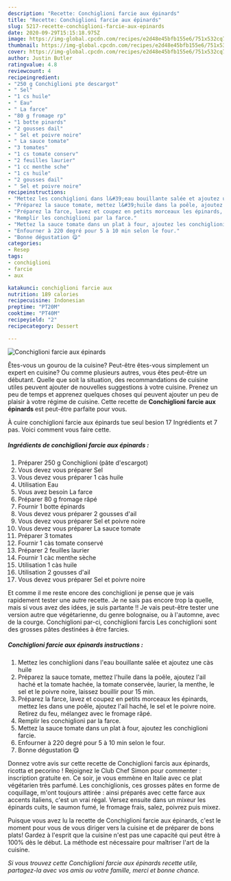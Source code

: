 ```yaml
---
description: "Recette: Conchiglioni farcie aux épinards"
title: "Recette: Conchiglioni farcie aux épinards"
slug: 5217-recette-conchiglioni-farcie-aux-epinards
date: 2020-09-29T15:15:18.975Z
image: https://img-global.cpcdn.com/recipes/e2d48e45bfb155e6/751x532cq70/conchiglioni-farcie-aux-epinards-photo-principale-de-la-recette.jpg
thumbnail: https://img-global.cpcdn.com/recipes/e2d48e45bfb155e6/751x532cq70/conchiglioni-farcie-aux-epinards-photo-principale-de-la-recette.jpg
cover: https://img-global.cpcdn.com/recipes/e2d48e45bfb155e6/751x532cq70/conchiglioni-farcie-aux-epinards-photo-principale-de-la-recette.jpg
author: Justin Butler
ratingvalue: 4.8
reviewcount: 4
recipeingredient:
- "250 g Conchiglioni pte descargot"
- " Sel"
- "1 cs huile"
- " Eau"
- " La farce"
- "80 g fromage rp"
- "1 botte pinards"
- "2 gousses dail"
- " Sel et poivre noire"
- " La sauce tomate"
- "3 tomates"
- "1 cs tomate conserv"
- "2 feuilles laurier"
- "1 cc menthe sche"
- "1 cs huile"
- "2 gousses dail"
- " Sel et poivre noire"
recipeinstructions:
- "Mettez les conchiglioni dans l&#39;eau bouillante salée et ajoutez une càs huile"
- "Préparez la sauce tomate, mettez l&#39;huile dans la poêle, ajoutez l&#39;ail haché et la tomate hachée, la tomate conservée, laurier, la menthe, le sel et le poivre noire, laissez bouillir pour 15 min."
- "Préparez la farce, lavez et coupez en petits morceaux les épinards, mettez les dans une poêle, ajoutez l&#39;ail haché, le sel et le poivre noire. Retirez du feu, mélangez avec le fromage râpé."
- "Remplir les conchiglioni par la farce."
- "Mettez la sauce tomate dans un plat à four, ajoutez les conchiglioni farcie."
- "Enfourner à 220 degré pour 5 à 10 min selon le four."
- "Bonne dégustation 😋"
categories:
- Resep
tags:
- conchiglioni
- farcie
- aux

katakunci: conchiglioni farcie aux 
nutrition: 189 calories
recipecuisine: Indonesian
preptime: "PT20M"
cooktime: "PT40M"
recipeyield: "2"
recipecategory: Dessert

---
```



![Conchiglioni farcie aux épinards](https://img-global.cpcdn.com/recipes/e2d48e45bfb155e6/751x532cq70/conchiglioni-farcie-aux-epinards-photo-principale-de-la-recette.jpg)

Êtes-vous un gourou de la cuisine? Peut-être êtes-vous simplement un expert en cuisine? Ou comme plusieurs autres, vous êtes peut-être un débutant. Quelle que soit la situation, des recommandations de cuisine utiles peuvent ajouter de nouvelles suggestions à votre cuisine. Prenez un peu de temps et apprenez quelques choses qui peuvent ajouter un peu de plaisir à votre régime de cuisine. Cette recette de <strong> Conchiglioni farcie aux épinards </strong> est peut-être parfaite pour vous.

<!--inarticleads1-->

À cuire conchiglioni farcie aux épinards tue seul besion 17 Ingrédients et 7 pas. Voici comment vous faire cette.

##### Ingrédients de conchiglioni farcie aux épinards :

1. Préparer 250 g Conchiglioni (pâte d&#39;escargot)
1. Vous devez vous préparer  Sel
1. Vous devez vous préparer 1 càs huile
1. Utilisation  Eau
1. Vous avez besoin  La farce
1. Préparer 80 g fromage râpé
1. Fournir 1 botte épinards
1. Vous devez vous préparer 2 gousses d&#39;ail
1. Vous devez vous préparer  Sel et poivre noire
1. Vous devez vous préparer  La sauce tomate
1. Préparer 3 tomates
1. Fournir 1 càs tomate conservé
1. Préparer 2 feuilles laurier
1. Fournir 1 càc menthe sèche
1. Utilisation 1 càs huile
1. Utilisation 2 gousses d&#39;ail
1. Vous devez vous préparer  Sel et poivre noire


Et comme il me reste encore des conchiglioni je pense que je vais rapidement tester une autre recette. Je ne sais pas encore trop la quelle, mais si vous avez des idées, je suis partante !! Je vais peut-être tester une version autre que végétarienne, du genre bolognaise, ou à l&#39;automne, avec de la courge. Conchiglioni par-ci, conchiglioni farcis Les conchiglioni sont des grosses pâtes destinées à être farcies. 

<!--inarticleads2-->

##### Conchiglioni farcie aux épinards instructions :

1. Mettez les conchiglioni dans l&#39;eau bouillante salée et ajoutez une càs huile
1. Préparez la sauce tomate, mettez l&#39;huile dans la poêle, ajoutez l&#39;ail haché et la tomate hachée, la tomate conservée, laurier, la menthe, le sel et le poivre noire, laissez bouillir pour 15 min.
1. Préparez la farce, lavez et coupez en petits morceaux les épinards, mettez les dans une poêle, ajoutez l&#39;ail haché, le sel et le poivre noire. Retirez du feu, mélangez avec le fromage râpé.
1. Remplir les conchiglioni par la farce.
1. Mettez la sauce tomate dans un plat à four, ajoutez les conchiglioni farcie.
1. Enfourner à 220 degré pour 5 à 10 min selon le four.
1. Bonne dégustation 😋


Donnez votre avis sur cette recette de Conchiglioni farcis aux épinards, ricotta et pecorino ! Rejoignez le Club Chef Simon pour commenter : inscription gratuite en. Ce soir, je vous emmène en Italie avec ce plat végétarien très parfumé. Les conchiglionis, ces grosses pâtes en forme de coquillage, m&#39;ont toujours attirée : ainsi préparés avec cette farce aux accents italiens, c&#39;est un vrai régal. Versez ensuite dans un mixeur les épinards cuits, le saumon fumé, le fromage frais, salez, poivrez puis mixez. 

<!--inarticleads1-->

<p>
Puisque vous avez lu la recette de Conchiglioni farcie aux épinards, c'est le moment pour vous de vous diriger vers la cuisine et de préparer de bons plats! Gardez à l'esprit que la cuisine n'est pas une capacité qui peut être à 100% dès le début. La méthode est nécessaire pour maîtriser l'art de la cuisine.
</p>

<p>
<i>Si vous trouvez cette Conchiglioni farcie aux épinards recette utile, partagez-la avec vos amis ou votre famille, merci et bonne chance.</i>
</p>
